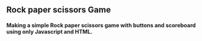 <h2> Rock paper scissors Game </h2>
<h4>Making a simple Rock paper scissors game with buttons and scoreboard using only Javascript and HTML.</h4>
